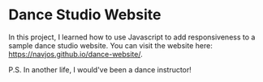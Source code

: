 # Dance Studio Website  
In this project, I learned how to use Javascript to add responsiveness to a sample dance studio website. You can visit the website here: https://navjos.github.io/dance-website/.

P.S. In another life, I would've been a dance instructor!
